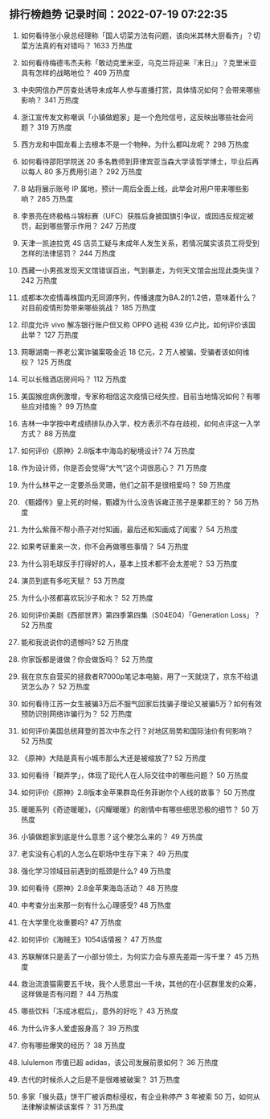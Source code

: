 
## 排行榜趋势 记录时间：2022-07-19 07:22:35
  
  1. 如何看待张小泉总经理称「国人切菜方法有问题，该向米其林大厨看齐」？切菜方法真的有对错吗？ 1633 万热度
    
  2. 如何看待梅德韦杰夫称「敢动克里米亚，乌克兰将迎来『末日』」？克里米亚具有怎样的战略地位？ 409 万热度
    
  3. 中央网信办严厉查处诱导未成年人参与直播打赏，具体情况如何？会带来哪些影响？ 341 万热度
    
  4. 浙江宣传发文称嘲讽「小镇做题家」是一个危险信号，这反映出哪些社会问题？ 319 万热度
    
  5. 西方龙和中国龙看上去根本不是一个物种，为什么都叫龙呢？ 298 万热度
    
  6. 如何看待邵阳学院送 20 多名教师到菲律宾亚当森大学读哲学博士，毕业后再以每人 80 多万费用引进？ 292 万热度
    
  7. B 站将展示账号 IP 属地，预计一周后全面上线，此举会对用户带来哪些影响？ 285 万热度
    
  8. 李景亮在终极格斗锦标赛（UFC）获胜后身披国旗引争议，或因违反规定被罚，起到哪些警示作用？ 247 万热度
    
  9. 天津一凯迪拉克 4S 店员工疑与未成年人发生关系，若情况属实该员工将受到怎样的法律惩罚？ 244 万热度
    
  10. 西藏一小男孩发现天文馆错误百出，气到暴走，为何天文馆会出现此类失误？ 242 万热度
    
  11. 成都本次疫情毒株国内无同源序列，传播速度为BA.2的1.2倍，意味着什么？对目前疫情形势带来哪些挑战？ 185 万热度
    
  12. 印度允许 vivo 解冻银行账户但又称 OPPO 逃税 439 亿卢比，如何评价该国此举？ 127 万热度
    
  13. 网曝湖南一养老公寓诈骗案吸金近 18 亿元，2 万人被骗，受骗者该如何维权？ 125 万热度
    
  14. 可以长租酒店房间吗？ 112 万热度
    
  15. 美国猴痘病例激增，专家称相信这次疫情已经失控，目前当地情况如何？有哪些应对措施？ 99 万热度
    
  16. 吉林一中学按中考成绩排队办入学，校方表示不存在歧视，如何点评这一入学方式？ 88 万热度
    
  17. 如何评价《原神》2.8版本中海岛的秘境设计? 74 万热度
    
  18. 作为设计师，你是否会觉得“大气”这个词很恶心？ 71 万热度
    
  19. 为什么林平之一定要杀岳灵珊，他们之前不是很相爱吗？ 59 万热度
    
  20. 《甄嬛传》皇上死的时候，甄嬛为什么没告诉雍正孩子是果郡王的？ 56 万热度
    
  21. 为什么紫薇不帮小燕子对付知画，最后还和知画成了闺蜜？ 54 万热度
    
  22. 如果考研重来一次，你不会再做哪些事情？ 54 万热度
    
  23. 为什么羽毛球反手打得好的人，基本上技术都不会太差呢？ 53 万热度
    
  24. 演员到底有多吃天赋？ 53 万热度
    
  25. 为什么小孩都喜欢玩沙子和水？ 52 万热度
    
  26. 如何评价美剧《西部世界》第四季第四集（S04E04）「Generation Loss」？ 52 万热度
    
  27. 能和我说说你的遗憾吗? 52 万热度
    
  28. 你家饭都是谁做？你会做饭吗？ 52 万热度
    
  29. 我在京东自营买的拯救者R7000p笔记本电脑，用了一天就烧了，京东不给退货怎么办？ 52 万热度
    
  30. 如何看待江苏一女生被骗3万后不服气回家后找骗子理论又被骗5万？如何有效预防识别网络诈骗行为？ 52 万热度
    
  31. 如何评价美国总统拜登的首次中东之行？对地区局势和国际油价有何影响？ 52 万热度
    
  32. 《原神》大陆是真有小城市那么大还是被缩放了? 52 万热度
    
  33. 如何看待「糊弄学」，体现了现代人在人际交往中的哪些问题？ 50 万热度
    
  34. 如何评价《原神》2.8版本金苹果群岛任务菲谢尔个人线的故事？ 50 万热度
    
  35. 暖暖系列《奇迹暖暖》，《闪耀暖暖》的剧情中有哪些细思恐极的细节？ 50 万热度
    
  36. 小镇做题家到底是什么意思？这个梗怎么来的？ 49 万热度
    
  37. 老实没有心机的人怎么在职场中生存下来？ 49 万热度
    
  38. 强化学习领域目前遇到的瓶颈是什么? 49 万热度
    
  39. 如何看待《原神》2.8金苹果海岛活动？ 48 万热度
    
  40. 中考查分出来那一刻有什么心理感受? 48 万热度
    
  41. 在大学里化妆重要吗? 47 万热度
    
  42. 如何评价《海贼王》1054话情报？ 47 万热度
    
  43. 苏联解体只是丢了一小部分领土，为何实力会与原先差距一泻千里？ 45 万热度
    
  44. 救治流浪猫需要五千块，我个人愿意出一千块，其他的在小区群里发的众筹，这样做是否有问题？ 44 万热度
    
  45. 哪些饮料「冻成冰棍后」，意外的好吃？ 43 万热度
    
  46. 为什么许多人爱虚报身高？ 39 万热度
    
  47. 你有哪些爆笑的经历？ 38 万热度
    
  48. lululemon 市值已超 adidas，该公司发展前景如何？ 36 万热度
    
  49. 古代的时候杀人之后是不是很难被破案？ 31 万热度
    
  50. 多家「猴头菇」饼干厂被诉商标侵权，有企业称停产 3 年被索 50 万，如何从法律解读解读该案件？ 31 万热度
    